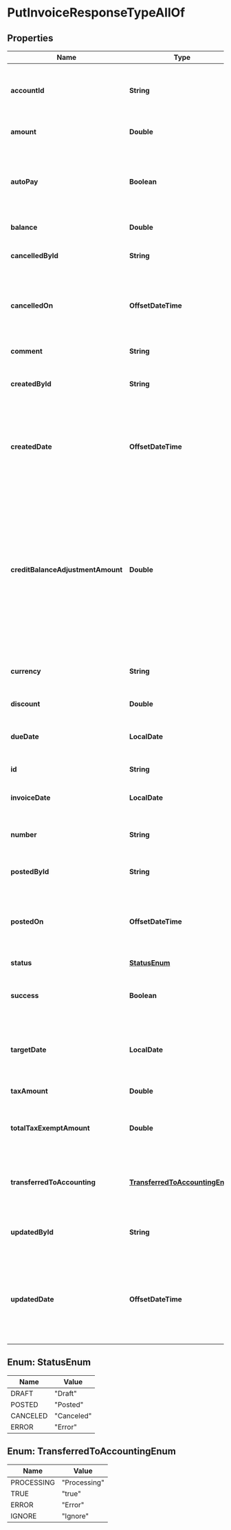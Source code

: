 

# PutInvoiceResponseTypeAllOf


## Properties

| Name | Type | Description | Notes |
|------------ | ------------- | ------------- | -------------|
|**accountId** | **String** | The ID of the customer account associated with the invoice.  |  [optional] |
|**amount** | **Double** | The total amount of the invoice.  |  [optional] |
|**autoPay** | **Boolean** | Whether invoices are automatically picked up for processing in the corresponding payment run.   |  [optional] |
|**balance** | **Double** | The balance of the invoice.  |  [optional] |
|**cancelledById** | **String** | The ID of the Zuora user who cancelled the invoice.  |  [optional] |
|**cancelledOn** | **OffsetDateTime** | The date and time when the invoice was cancelled, in &#x60;yyyy-mm-dd hh:mm:ss&#x60; format.  |  [optional] |
|**comment** | **String** | Comments about the invoice.   |  [optional] |
|**createdById** | **String** | The ID of the Zuora user who created the invoice.  |  [optional] |
|**createdDate** | **OffsetDateTime** | The date and time when the invoice was created, in &#x60;yyyy-mm-dd hh:mm:ss&#x60; format. For example, 2017-03-01 15:31:10.  |  [optional] |
|**creditBalanceAdjustmentAmount** | **Double** | **Note:** This filed is only available if you have the Credit Balance feature enabled and the Invoice Settlement feature disabled. The currency amount of the adjustment applied to the customer&#39;s credit balance.  |  [optional] |
|**currency** | **String** | A currency defined in the web-based UI administrative settings.  |  [optional] |
|**discount** | **Double** | The discount of the invoice.  |  [optional] |
|**dueDate** | **LocalDate** | The date by which the payment for this invoice is due.   |  [optional] |
|**id** | **String** | The unique ID of the invoice.  |  [optional] |
|**invoiceDate** | **LocalDate** | The date on which to generate the invoice.  |  [optional] |
|**number** | **String** | The unique identification number of the invoice.  |  [optional] |
|**postedById** | **String** | The ID of the Zuora user who posted the invoice.  |  [optional] |
|**postedOn** | **OffsetDateTime** | The date and time when the invoice was posted, in &#x60;yyyy-mm-dd hh:mm:ss&#x60; format.   |  [optional] |
|**status** | [**StatusEnum**](#StatusEnum) | The status of the invoice.  |  [optional] |
|**success** | **Boolean** | Returns &#x60;true&#x60; if the request was processed successfully.  |  [optional] |
|**targetDate** | **LocalDate** | The target date for the invoice, in &#x60;yyyy-mm-dd&#x60; format. For example, 2017-07-20.   |  [optional] |
|**taxAmount** | **Double** | The amount of taxation.  |  [optional] |
|**totalTaxExemptAmount** | **Double** | The calculated tax amount excluded due to the exemption.  |  [optional] |
|**transferredToAccounting** | [**TransferredToAccountingEnum**](#TransferredToAccountingEnum) | Whether the invoice was transferred to an external accounting system.  |  [optional] |
|**updatedById** | **String** | The ID of the Zuora user who last updated the invoice.  |  [optional] |
|**updatedDate** | **OffsetDateTime** | The date and time when the invoice was last updated, in &#x60;yyyy-mm-dd hh:mm:ss&#x60; format. For example, 2017-03-02 15:36:10.  |  [optional] |



## Enum: StatusEnum

| Name | Value |
|---- | -----|
| DRAFT | &quot;Draft&quot; |
| POSTED | &quot;Posted&quot; |
| CANCELED | &quot;Canceled&quot; |
| ERROR | &quot;Error&quot; |



## Enum: TransferredToAccountingEnum

| Name | Value |
|---- | -----|
| PROCESSING | &quot;Processing&quot; |
| TRUE | &quot;true&quot; |
| ERROR | &quot;Error&quot; |
| IGNORE | &quot;Ignore&quot; |



